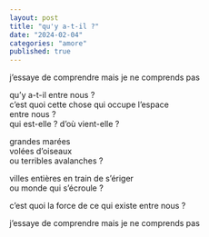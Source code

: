```yaml
---
layout: post
title: "qu'y a-t-il ?"
date: "2024-02-04"
categories: "amore"
published: true
---
```


j’essaye de comprendre mais je ne comprends pas  

qu’y a-t-il entre nous ?  
c’est quoi cette chose qui occupe l’espace  
entre nous ?  
qui est-elle ? d’où vient-elle ?  

grandes marées  
volées d’oiseaux  
ou terribles avalanches ?  

villes entières en train de s’ériger  
ou monde qui s’écroule ?  

c’est quoi la force de ce qui existe entre nous ?  

j’essaye de comprendre mais je ne comprends pas
